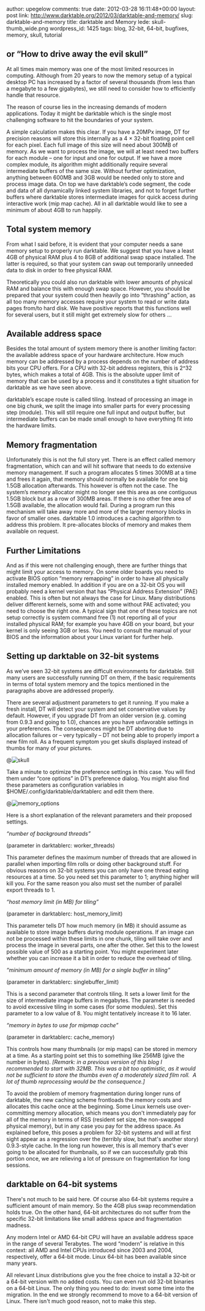 author: upegelow
comments: true
date: 2012-03-28 16:11:48+00:00
layout: post
link: http://www.darktable.org/2012/03/darktable-and-memory/
slug: darktable-and-memory
title: darktable and Memory
lede: skull-thumb_wide.png
wordpress_id: 1425
tags: blog, 32-bit, 64-bit, bugfixes, memory, skull, tutorial

## or “How to drive away the evil skull”


At all times main memory was one of the most limited resources in computing. Although from 20 years to now the memory setup of a typical desktop PC has increased by a factor of several thousands (from less than a megabyte to a few gigabytes), we still need to consider how to efficiently handle that resource.

The reason of course lies in the increasing demands of modern applications. Today it might be darktable which is the single most challenging software to hit the boundaries of your system.

A simple calculation makes this clear. If you have a 20MPx image, DT for precision reasons will store this internally as a 4 × 32-bit floating point cell for each pixel. Each full image of this size will need about 300MB of memory. As we want to process the image, we will at least need two buffers for each module&nbsp;– one for input and one for output. If we have a more complex module, its algorithm might additionally require several intermediate buffers of the same size. Without further optimization, anything between 600MB and 3GB would be needed only to store and process image data. On top we have darktable’s code segment, the code and data of all dynamically linked system libraries, and not to forget further buffers where darktable stores intermediate images for quick access during interactive work (mip map cache). All in all darktable would like to see a minimum of about 4GB to run happily.


## Total system memory


From what I said before, it is evident that your computer needs a sane memory setup to properly run darktable. We suggest that you have a least 4GB of physical RAM plus 4 to 8GB of additional swap space installed. The latter is required, so that your system can swap out temporarily unneeded data to disk in order to free physical RAM.

Theoretically you could also run darktable with lower amounts of physical RAM and balance this with enough swap space. However, you should be prepared that your system could then heavily go into “thrashing” action, as all too many memory accesses require your system to read or write data pages from/to hard disk. We have positive reports that this functions well for several users, but it still might get extremely slow for others …


## Available address space


Besides the total amount of system memory there is another limiting factor: the available address space of your hardware architecture. How much memory can be addressed by a process depends on the number of address bits your CPU offers. For a CPU with 32-bit address registers, this is 2^32 bytes, which makes a total of 4GB. This is the absolute upper limit of memory that can be used by a process and it constitutes a tight situation for darktable as we have seen above.

darktable’s escape route is called tiling. Instead of processing an image in one big chunk, we split the image into smaller parts for every processing step (module). This will still require one full input and output buffer, but intermediate buffers can be made small enough to have everything fit into the hardware limits.


## Memory fragmentation


Unfortunately this is not the full story yet. There is an effect called memory fragmentation, which can and will hit software that needs to do extensive memory management. If such a program allocates 5 times 300MB at a time and frees it again, that memory should normally be available for one big 1.5GB allocation afterwards. This however is often not the case. The system’s memory allocator might no longer see this area as one contiguous 1.5GB block but as a row of 300MB areas. If there is no other free area of 1.5GB available, the allocation would fail. During a program run this mechanism will take away more and more of the larger memory blocks in favor of smaller ones. darktable 1.0 introduces a caching algorithm to address this problem. It pre-allocates blocks of memory and makes them available on request.


## Further Limitations


And as if this were not challenging enough, there are further things that might limit your access to memory. On some older boards you need to activate BIOS option “memory remapping” in order to have all physically installed memory enabled. In addition if you are on a 32-bit OS you will probably need a kernel version that has “Physical Address Extension” (PAE) enabled. This is often but not always the case for Linux. Many distributions deliver different kernels, some with and some without PAE activated; you need to choose the right one. A typical sign that one of these topics are not setup correctly is system command free (1) not reporting all of your installed physical RAM; for example you have 4GB on your board, but your kernel is only seeing 3GB or less. You need to consult the manual of your BIOS and the information about your Linux variant for further help.


## Setting up darktable on 32-bit systems


As we’ve seen 32-bit systems are difficult environments for darktable. Still many users are successfully running DT on them, if the basic requirements in terms of total system memory and the topics mentioned in the paragraphs above are addressed properly.

There are several adjustment parameters to get it running. If you make a fresh install, DT will detect your system and set conservative values by default. However, if you upgrade DT from an older version (e.g. coming from 0.9.3 and going to 1.0), chances are you have unfavorable settings in your preferences. The consequences might be DT aborting due to allocation failures or&nbsp;– very typically&nbsp;– DT not being able to properly import a new film roll. As a frequent symptom you get skulls displayed instead of thumbs for many of your pictures.

@![skull](skull.jpeg)

Take a minute to optimize the preference settings in this case. You will find them under “core options” in DT’s preference dialog. You might also find these parameters as configuration variables in $HOME/.config/darktable/darktablerc and edit them there.

@![memory_options](memory_options.jpeg)

Here is a short explanation of the relevant parameters and their proposed settings.

_“number of background threads”_

(parameter in darktablerc: worker_threads)

This parameter defines the maximum number of threads that are allowed in parallel when importing film rolls or doing other background stuff. For obvious reasons on 32-bit systems you can only have one thread eating resources at a time. So you need set this parameter to 1; anything higher will kill you. For the same reason you also must set the number of parallel export threads to 1.

_“host memory limit (in MB) for tiling”_

(parameter in darktablerc: host_memory_limit)

This parameter tells DT how much memory (in MB) it should assume as available to store image buffers during module operations. If an image can not be processed within these limits in one chunk, tiling will take over and process the image in several parts, one after the other. Set this to the lowest possible value of 500 as a starting point. You might experiment later whether you can increase it a bit in order to reduce the overhead of tiling.

_“minimum amount of memory (in MB) for a single buffer in tiling”_

(parameter in darktablerc: singlebuffer_limit)

This is a second parameter that controls tiling. It sets a lower limit for the size of intermediate image buffers in megabytes. The parameter is needed to avoid excessive tiling in some cases (for some modules). Set this parameter to a low value of 8. You might tentatively increase it to 16 later.

_“memory in bytes to use for mipmap cache”_

(parameter in darktablerc: cache_memory)

This controls how many thumbnails (or mip maps) can be stored in memory at a time. As a starting point set this to something like 256MB (give the number in bytes). _[Remark: in a previous version of this blog I recommended to start with 32MB. This was a bit too optimistic, as it would not be sufficient to store the thumbs even of a moderately sized film roll.  A lot of thumb reprocessing would be the consequence.]_

To avoid the problem of memory fragmentation during longer runs of darktable, the new caching scheme frontloads the memory costs and allocates this cache once at the beginning. Some Linux kernels use over-committing memory allocation, which means you don't immediately pay for all of the memory in terms of RSS (resident set size, the non-swapped physical memory), but in any case you pay for the address space. As explained before, this poses a problem for 32-bit systems and will at first sight appear as a regression over the (terribly slow, but that's another story) 0.9.3-style cache. In the long run however, this is all memory that's ever going to be allocated for thumbnails, so if we can successfully grab this portion once, we are relieving a lot of pressure on fragmentation for long sessions.


## darktable on 64-bit systems


There's not much to be said here. Of course also 64-bit systems require a sufficient amount of main memory. So the 4GB plus swap recommendation holds true. On the other hand, 64-bit architectures do not suffer from the specific 32-bit limitations like small address space and fragmentation madness.

Any modern Intel or AMD 64-bit CPU will have an available address space in the range of several Terabytes. The word “modern” is relative in this context: all AMD and Intel CPUs introduced since 2003 and 2004, respectively, offer a 64-bit mode. Linux 64-bit has been available since many years.

All relevant Linux distributions give you the free choice to install a 32-bit or a 64-bit version with no added costs. You can even run old 32-bit binaries on a 64-bit Linux. The only thing you need to do: invest some time into the migration. In the end we strongly recommend to move to a 64-bit version of Linux. There isn't much good reason, not to make this step.
